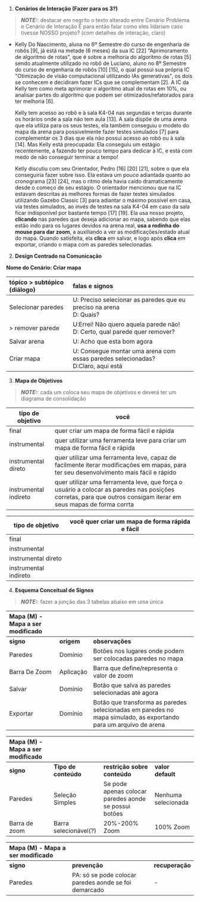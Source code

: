 
1) **Cenários de Interação (Fazer para os 3?)**
> **_NOTE:_**: destacar em negrito o texto alterado entre Cenário Problema e Cenário de Interação
É para então falar como eles lidariam caso tivesse NOSSO projeto? (com detalhes de interação, claro)
- Kelly Do Nascimento, aluna no 6⁠º Semestre do curso de engenharia de robôs [9], já está na metade (6 meses) da sua IC [22] "Aprimoramento de algoritmo de rotas", que é sobre a melhoria do algoritmo de rotas [5] sendo atualmente utilizado no robô de Luciano, aluno no 8⁠º Semestre do curso de engenharia de robôs [10] [15], o qual possui sua própria IC "Otimização de visão computacional utilizando IAs generativas", os dois se conhecem e decidiram fazer ICs que se complementam [2]. A IC da Kelly tem como meta aprimorar o algoritmo atual de rotas em 10%, ou analisar partes do algoritmo que podem ser otimizados/refatorados para ter melhoria [6].

  Kelly tem acesso ao robô e à sala K4-04 nas segundas e terças durante os horários onde a sala não tem aula [13]. A sala dispõe de uma arena que ela utiliza para os seus testes, ela também conseguiu o modelo do mapa da arena para possivelmente fazer testes simulados [7] para complementar os 3 dias que ela não possui acesso ao robô ou à sala [14]. Mas Kelly está preocupada: Ela conseguiu um estágio recentemente, a fazendo ter pouco tempo para dedicar à IC, e está com medo de não conseguir terminar a tempo!

  Kelly discutiu com seu Orientador, Pedro [16] [20] [21], sobre o que ela conseguiria fazer sobre isso. Ela estava um pouco adiantada quanto ao cronograma [23] [24], mas o ritmo dela havia caído dramaticamente desde o começo de seu estágio. O orientador mencionou que na IC estavam descritas as melhores formas de fazer testes simulados utilizando Gazebo Classic [3] para adiantar o máximo possível em casa, via testes simulados, ao invés de testes na sala K4-04 em caso da sala ficar indisponível por bastante tempo [17] [19]. Ela usa nosso projeto, __clicando__ nas paredes que deseja adicionar ao mapa, sabendo que elas estão indo para os lugares devidos na arena real, __usa a rodinha do mouse para dar zoom__, a auxiliando a ver as modificações/estado atual do mapa. Quando satisfeita, ela __clica__ em salvar, e logo após __clica__ em exportar, criando o mapa com as paredes selecionadas.

2) **Design Centrado na Comunicação**

**Nome do Cenário: Criar mapa**

| tópico \> subtópico (diálogo) | falas e signos |
| :---- | :---- |
| Selecionar paredes | U: Preciso selecionar as paredes que eu preciso na arena<br>D: Quais? |
| > remover parede | U:Errei! Não quero aquela parede não!<br>D: Certo, qual parede quer remover? |
|  Salvar arena | U: Acho que esta bom agora |
| Criar mapa | U: Consegue montar uma arena com essas paredes selecionadas?<br>D:Claro, aqui está |

3) **Mapa de Objetivos**
> **_NOTE:_**: cada um coloca seu mapa de objetivos e deverá ter um diagrama de consolidação

| tipo de objetivo | você |
|---|---|
| final| quer criar um mapa de forma fácil e rápida|
| instrumental | quer utilizar uma ferramenta leve para criar um mapa de forma fácil e rápida |
| instrumental direto | quer utilizar uma ferramenta leve, capaz de facilmente iterar modificações em mapas, para ter seu desenvolvimento mais fácil e rápido |
| instrumental indireto | quer utilizar uma ferramenta leve, que força o usuário a colocar as paredes nas posições corretas, para que outros consigam iterar em seus mapas de forma corrta |

| tipo de objetivo | você quer criar um mapa de forma rápida e fácil |
|---|---|
| final| |
| instrumental | |
| instrumental direto | |
| instrumental indireto | |



4) **Esquema Conceitual de Signos**

> **_NOTE:_**: fazer a junção das 3 tabelas abaixo em uma única

| Mapa (M) \- Mapa a ser modificado |  |  |
| :---- | :---- | :---- |
| **signo** | **origem** | **observações** |
| Paredes | Domínio | Botões nos lugares onde podem ser colocadas paredes no mapa |
| Barra De Zoom | Aplicação | Barra que define/representa o valor de zoom |
| Salvar | Domínio | Botão que salva as paredes selecionadas até agora |
| Exportar | Domínio | Botão que transforma as paredes selecionadas em paredes no mapa simulado, as exportando para um arquivo de arena |

| Mapa (M) \- Mapa a ser modificado |  |  |  |
| :---- | :---- | :---- | :---- |
| **signo** | **Tipo de conteúdo** | **restrição sobre conteúdo** | **valor default** |
| Paredes | Seleção Simples | Se pode apenas colocar paredes aonde se possui botões | Nenhuma selecionada |
| Barra de zoom | Barra selecionável(?) | 20%-200% Zoom | 100% Zoom |

| Mapa (M) \- Mapa a ser modificado |  |  |
| :---- | :---- | :---- |
| **signo** | **prevenção** | **recuperação** |
| Paredes | PA: só se pode colocar paredes aonde se foi demarcado | - |












